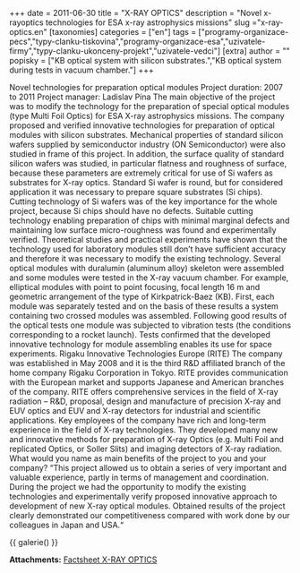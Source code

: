 +++
date = 2011-06-30
title = "X-RAY OPTICS"
description = "Novel x-rayoptics technologies for ESA x-ray astrophysics missions"
slug ="x-ray-optics.en"
[taxonomies]
categories = ["en"]
tags = ["programy-organizace-pecs","typy-clanku-tiskovina","programy-organizace-esa","uzivatele-firmy","typy-clanku-ukonceny-projekt","uzivatele-vedci"]
[extra]
author = ""
popisky = ["KB optical system with silicon substrates.","KB optical system during tests in vacuum chamber."]
+++

Novel technologies for preparation optical modules Project duration: 2007 to 2011 Project manager: Ladislav Pína The main objective of the project was to modify the technology for the preparation of special optical modules (type Multi Foil Optics) for ESA X-ray astrophysics missions. The company proposed and verified innovative technologies for preparation of optical modules with silicon substrates. Mechanical properties of standard silicon wafers supplied by semiconductor industry (ON Semiconductor) were also studied in frame of this project. In addition, the surface quality of standard silicon wafers was studied, in particular flatness and roughness of surface, because these parameters are extremely critical for use of Si wafers as substrates for X-ray optics. Standard Si wafer is round, but for considered application it was necessary to prepare square substrates (Si chips). Cutting technology of Si wafers was of the key importance for the whole project, because Si chips should have no defects. Suitable cutting technology enabling preparation of chips with minimal marginal defects and maintaining low surface micro-roughness was found and experimentally verified. Theoretical studies and practical experiments have shown that the technology used for laboratory modules still don’t have sufficient accuracy and therefore it was necessary to modify the existing technology. Several optical modules with duralumin (aluminum alloy) skeleton were assembled and some modules were tested in the X-ray vacuum chamber. For example, elliptical modules with point to point focusing, focal length 16 m and geometric arrangement of the type of Kirkpatrick-Baez (KB). First, each module was separately tested and on the basis of these results a system containing two crossed modules was assembled. Following good results of the optical tests one module was subjected to vibration tests (the conditions corresponding to a rocket launch). Tests confirmed that the developed innovative technology for module assembling enables its use for space experiments. Rigaku Innovative Technologies Europe (RITE) The company was established in May 2008 and it is the third R&D affiliated branch of the home company Rigaku Corporation in Tokyo. RITE provides communication with the European market and supports Japanese and American branches of the company. RITE offers comprehensive services in the field of X-ray radiation – R&D, proposal, design and manufacture of precision X-ray and EUV optics and EUV and X-ray detectors for industrial and scientific applications. Key employees of the company have rich and long-term experience in the field of X-ray technologies. They developed many new and innovative methods for preparation of X-ray Optics (e.g. Multi Foil and replicated Optics, or Soller Slits) and imaging detectors of X-ray radiation. What would you name as main benefits of the project to you and your company? “This project allowed us to obtain a series of very important and valuable experience, partly in terms of management and coordination. During the project we had the opportunity to modify the existing technologies and experimentally verify proposed innovative approach to development of new X-ray optical modules. Obtained results of the project clearly demonstrated our competitiveness compared with work done by our colleagues in Japan and USA.“

{{ galerie() }}

**Attachments:**
[Factsheet X-RAY OPTICS]

[Factsheet X-RAY OPTICS]: csofactsheets-x-ray-web.pdf
